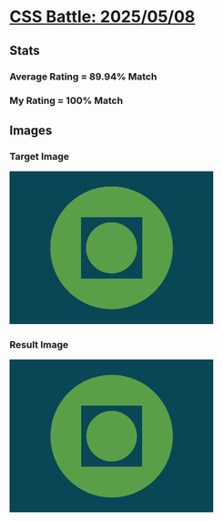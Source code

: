 # [CSS Battle: 2025/05/08](https://cssbattle.dev/play/DkfnsM2SjWG44C6vCnvy)

## Stats

### Average Rating = 89.94% Match

### My Rating = 100% Match

## Images

### Target Image

![](./images/target.png)

### Result Image

![](./images/result.png)
